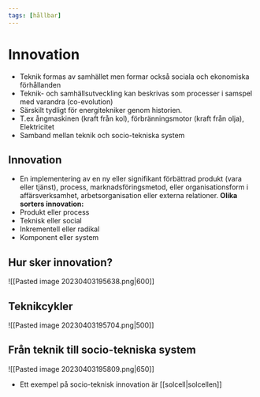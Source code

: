 ```yaml
---
tags: [hållbar]
---
```

# Innovation
- Teknik formas av samhället men formar också sociala och ekonomiska förhållanden
- Teknik- och samhällsutveckling kan beskrivas som processer i samspel med varandra (co-evolution)
- Särskilt tydligt för energitekniker genom historien. 
- T.ex ångmaskinen (kraft från kol), förbränningsmotor (kraft från olja), Elektricitet
- Samband mellan teknik och socio-tekniska system

## Innovation
- En implementering av en ny eller signifikant förbättrad produkt (vara eller tjänst), process, marknadsföringsmetod, eller organisationsform i affärsverksamhet, arbetsorganisation eller externa relationer. 
**Olika sorters innovation:**
- Produkt eller process
- Teknisk eller social
- Inkrementell eller radikal
- Komponent eller system

## Hur sker innovation?
![[Pasted image 20230403195638.png|600]]

## Teknikcykler
![[Pasted image 20230403195704.png|500]]

## Från teknik till socio-tekniska system
![[Pasted image 20230403195809.png|650]]
- Ett exempel på socio-teknisk innovation är [[solcell|solcellen]]